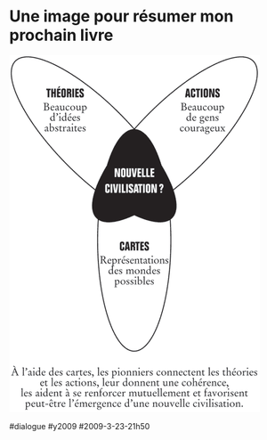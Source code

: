# Une image pour résumer mon prochain livre

![boom](_i/boom.png)

#dialogue #y2009 #2009-3-23-21h50
